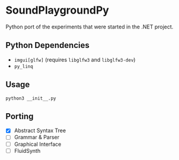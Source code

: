 # SoundPlaygroundPy
Python port of the experiments that were started in the .NET project.

## Python Dependencies
 - `imgui[glfw]` (requires `libglfw3` and `libglfw3-dev`)
 - `py_linq`

## Usage
```shell
python3 __init__.py
```

## Porting
 - [x] Abstract Syntax Tree
 - [ ] Grammar & Parser
 - [ ] Graphical Interface
 - [ ] FluidSynth
